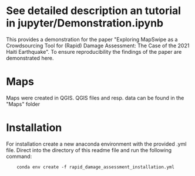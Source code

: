 # See detailed description an tutorial in jupyter/Demonstration.ipynb
This provides a demonstration for the paper "Exploring MapSwipe as a Crowdsourcing Tool for (Rapid) Damage Assessment: The Case of the 2021 Haiti Earthquake". To ensure reproducibility the findings of the paper are demonstrated here.

# Maps
Maps were created in QGIS. QGIS files and resp. data can be found in the "Maps" folder

# Installation
For installation create a new anaconda environment with the provided .yml file.
Direct into the directory of this readme file and run the following command:
```
    conda env create -f rapid_damage_assessment_installation.yml
```